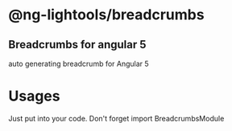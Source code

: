 # @ng-lightools/breadcrumbs

## Breadcrumbs for angular 5

auto generating breadcrumb for Angular 5

# Usages

Just put <light-breadcrumbs></light-breadcrumbs> into your code.
Don't forget import BreadcrumbsModule
